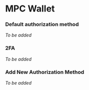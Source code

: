 # MPC Wallet

### Default authorization method

_To be added_

### 2FA

_To be added_

### Add New Authorization Method

_To be added_
